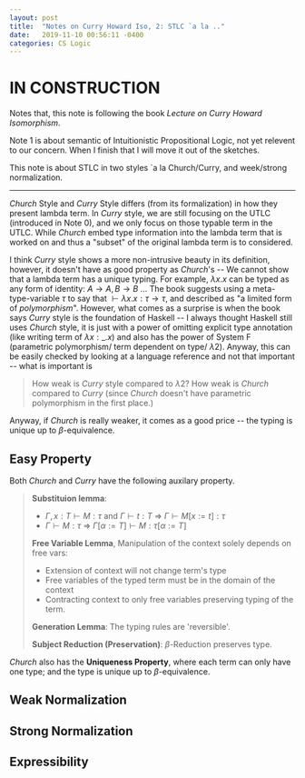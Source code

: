 ```yaml
---
layout: post
title:  "Notes on Curry Howard Iso, 2: STLC `a la .."
date:   2019-11-10 00:56:11 -0400
categories: CS Logic
---
```

# IN CONSTRUCTION

Notes that, this note is following the book *Lecture on Curry Howard Isomorphism*. 

Note 1 is about semantic of Intuitionistic Propositional Logic, not yet relevent to our concern. When I finish that I will move it out of the sketches.

This note is about STLC in two styles `a la Church/Curry, and week/strong normalization.

***

*Church* Style and *Curry* Style differs (from its formalization) in how they present lambda term. In *Curry* style, we are still focusing on the UTLC (introduced in Note 0), and we only focus on those typable term in the UTLC. While *Church* embed type information into the lambda term that is worked on and thus a "subset" of the original lambda term is to considered. 

I think *Curry* style shows a more non-intrusive beauty in its definition, however, it doesn't have as good property as *Church*'s -- We cannot show that a lambda term has a unique typing. For example, $\lambda x.x$ can be typed as any form of identity: $A \rightarrow A, B \rightarrow B$ ... The book suggests using a meta-type-variable $\tau$ to say that $\vdash \lambda x.x : \tau \rightarrow \tau$, and described as "a limited form of *polymorphism*". However, what comes as a surprise is when the book says *Curry* style is the foundation of Haskell -- I always thought Haskell still uses *Church* style, it is just with a power of omitting explicit type annotation (like writing term of $\lambda x:\_ . x$) and also has the power of System F (parametric polymorphism/ term dependent on type/ $\lambda 2$). Anyway, this can be easily checked by looking at a language reference and not that important -- what is important is

> How weak is *Curry* style compared to $\lambda 2$? How weak is *Church* compared to *Curry* (since *Church* doesn't have parametric polymorphism in the first place.)

Anyway, if *Church* is really weaker, it comes as a good price -- the typing is unique up to $\beta$-equivalence.

## Easy Property
Both *Church* and *Curry* have the following auxilary property.
> **Substituion lemma**: 
> * $\Gamma, x: T \vdash M : \tau$ and $\Gamma \vdash t : T$ $\Longrightarrow$ $\Gamma \vdash M[x:= t] : \tau$
> * $\Gamma \vdash M : \tau$ $\Longrightarrow$ $\Gamma[\alpha := T] \vdash M : \tau [\alpha := T]$
> 
> **Free Variable Lemma**, Manipulation of the context solely depends on free vars:
> * Extension of context will not change term's type
> * Free variables of the typed term must be in the domain of the context
> * Contracting context to only free variables preserving typing of the term.
> 
> **Generation Lemma**: The typing rules are 'reversible'.
> 
> **Subject Reduction (Preservation)**:  $\beta$-Reduction preserves type. 

*Church* also has the **Uniqueness Property**, where each term can only have one type; and the type is unique up to $\beta$-equivalence.

## Weak Normalization


## Strong Normalization


## Expressibility